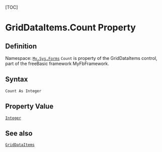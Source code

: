 [TOC]
# GridDataItems.Count Property

## Definition
Namespace: [`My.Sys.Forms`](My.Sys.Forms.md)
`Count` is property of the GridDataItems control, part of the freeBasic framework MyFbFramework.
## Syntax
```freeBasic
Count As Integer
```
## Property Value
[`Integer`]("https://www.freebasic.net/wiki/KeyPgInteger")
## See also
[`GridDataItems`](GridDataItems.md)

